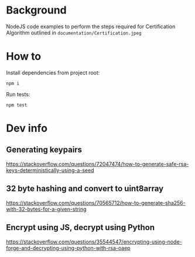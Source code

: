 # Background
NodeJS code examples to perform the steps required for Certification Algorithm outlined in `documentation/Certification.jpeg`

# How to
Install dependencies from project root:
```
npm i
```
Run tests:
```
npm test
```

# Dev info

## Generating keypairs
https://stackoverflow.com/questions/72047474/how-to-generate-safe-rsa-keys-deterministically-using-a-seed

## 32 byte hashing and convert to uint8array
https://stackoverflow.com/questions/70565712/how-to-generate-sha256-with-32-bytes-for-a-given-string

## Encrypt using JS, decrypt using Python
https://stackoverflow.com/questions/35544547/encrypting-using-node-forge-and-decrypting-using-python-with-rsa-oaep